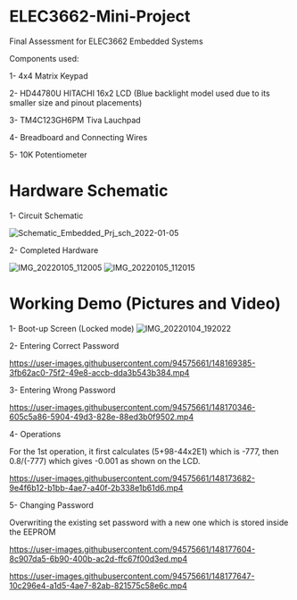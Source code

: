 # ELEC3662-Mini-Project
Final Assessment for ELEC3662 Embedded Systems

Components used: 

1- 4x4 Matrix Keypad 

2- HD44780U HITACHI 16x2 LCD (Blue backlight model used due to its smaller size and pinout placements)

3- TM4C123GH6PM Tiva Lauchpad 

4- Breadboard and Connecting Wires

5- 10K Potentiometer

# Hardware Schematic
1- Circuit Schematic

![Schematic_Embedded_Prj_sch_2022-01-05](https://user-images.githubusercontent.com/94575661/148176251-0d53f42f-2bd9-44a5-9620-b8541f877762.png)

2- Completed Hardware

![IMG_20220105_112005](https://user-images.githubusercontent.com/94575661/148176585-e6115a71-d990-4b59-b865-90d5372cddb0.jpg)
![IMG_20220105_112015](https://user-images.githubusercontent.com/94575661/148176591-5a25f23d-ba2d-46d3-86e9-a8cd09221c0d.jpg)


# Working Demo (Pictures and Video)
1- Boot-up Screen (Locked mode)
![IMG_20220104_192022](https://user-images.githubusercontent.com/94575661/148084143-7e045e19-62cc-42c9-a400-7d33549aa8e7.jpg)

2- Entering Correct Password

https://user-images.githubusercontent.com/94575661/148169385-3fb62ac0-75f2-49e8-accb-dda3b543b384.mp4

3- Entering Wrong Password

https://user-images.githubusercontent.com/94575661/148170346-605c5a86-5904-49d3-828e-88ed3b0f9502.mp4

4- Operations

For the 1st operation, it first calculates (5+98-44x2E1) which is -777, then 0.8/(-777) which gives -0.001 as shown on the LCD.

https://user-images.githubusercontent.com/94575661/148173682-9e4f6b12-b1bb-4ae7-a40f-2b338e1b61d6.mp4

5- Changing Password

Overwriting the existing set password with a new one which is stored inside the EEPROM

https://user-images.githubusercontent.com/94575661/148177604-8c907da5-6b90-400b-ac2d-ffc67f00d3ed.mp4

https://user-images.githubusercontent.com/94575661/148177647-10c296e4-a1d5-4ae7-82ab-821575c58e6c.mp4



